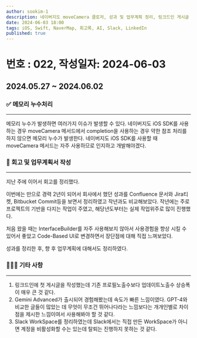 ```yaml
---
author: sookim-1
description: 네이버지도 moveCamera 클로저, 성과 및 업무계획 정리, 링크드인 게시글 작성, Gemini Advanced 사용 경험, Slack WorkSpace 계정 비활성화
date: 2024-06-03 18:00
tags: iOS, Swift, NaverMap, 회고록, AI, Slack, LinkedIn
published: true
---
```

# 번호 : 022, 작성일자: 2024-06-03

## 2024.05.27 ~ 2024.06.02
### ✅ 메모리 누수처리
---

메모리 누수가 발생하면 여러가지 이슈가 발생할 수 있다.
네이버지도 iOS SDK를 사용하는 경우 moveCamera 메서드에서 completion을 사용하는 경우 약한 참조 처리를 하지 않으면 메모리 누수가 발생한다.
네이버지도 iOS SDK를 사용할 때 moveCamera 메서드는 자주 사용하므로 인지하고 개발해야겠다.

### 🌈 회고 및 업무계획서 작성
---

지난 주에 이어서 회고를 정리했다. 

이번에는 만으로 경력 2년이 되어서 회사에서 했던 성과를 Confluence 문서와 Jira티켓, Bitbucket Commit등을 보면서 정리하였고 작년과도 비교해보았다. 작년에는 주로 프로젝트의 기반을 다지는 작업이 주였고, 해당년도부터는 실제 작업위주로 많이 진행했다.

처음 왔을 때는 InterfaceBuilder를 자주 사용해보지 않아서 사용경험을 향상 시킬 수 있어서 좋았고 Code-Based UI로 변경하면서 장단점에 대해 직접 느껴보았다.

성과를 정리한 후, 향 후 업무계획에 대해서도 정리하였다.

### 🙋🏻‍♂️ 기타 사항
---

1. 링크드인에 첫 게시글을 작성했는데 기존 프로필노출수보다 업데이트노출수 상승폭이 매우 큰 것 같다.
2. Gemini Advanced가 출시되어 경험해봤는데 속도가 빠른 느낌이였다. GPT-4와 비교한 글들이 많았는 데 무엇이 무조건 뛰어나다라는 느낌보다는 개개인별로 차이점을 제시한 느낌이여서 사용해봐야 할 것 같다.
3. Slack WorkSpace를 정리하였는데 Slack에서는 직접 만든 WorkSpace가 아니면 계정을 비활성화할 수는 있는데 탈퇴는 진행하지 못하는 것 같다.
